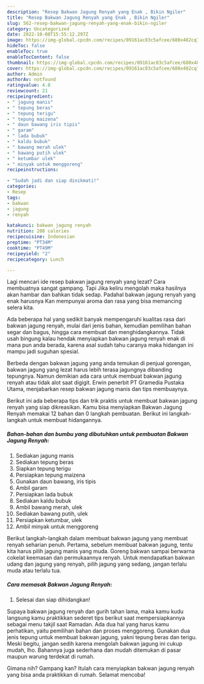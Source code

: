 ```yaml
---
description: "Resep Bakwan Jagung Renyah yang Enak , Bikin Ngiler"
title: "Resep Bakwan Jagung Renyah yang Enak , Bikin Ngiler"
slug: 562-resep-bakwan-jagung-renyah-yang-enak-bikin-ngiler
category: Uncategorized
date: 2022-10-08T15:55:12.297Z
image: https://img-global.cpcdn.com/recipes/09161ac83c5afcee/680x482cq70/bakwan-jagung-renyah-foto-resep-utama.jpg
hideToc: false
enableToc: true
enableTocContent: false
thumbnail: https://img-global.cpcdn.com/recipes/09161ac83c5afcee/680x482cq70/bakwan-jagung-renyah-foto-resep-utama.jpg
cover: https://img-global.cpcdn.com/recipes/09161ac83c5afcee/680x482cq70/bakwan-jagung-renyah-foto-resep-utama.jpg
author: Admin
authorAv: notfound
ratingvalue: 4.8
reviewcount: 21
recipeingredient:
- " jagung manis"
- " tepung beras"
- " tepung terigu"
- " tepung maizena"
- " daun bawang iris tipis"
- " garam"
- " lada bubuk"
- " kaldu bubuk"
- " bawang merah ulek"
- " bawang putih ulek"
- " ketumbar ulek"
- " minyak untuk menggoreng"
recipeinstructions:

- "Sudah jadi dan siap dinikmati!"
categories:
- Resep
tags:
- bakwan
- jagung
- renyah

katakunci: bakwan jagung renyah 
nutrition: 208 calories
recipecuisine: Indonesian
preptime: "PT34M"
cooktime: "PT49M"
recipeyield: "2"
recipecategory: Lunch

---
```



Lagi mencari ide resep bakwan jagung renyah yang lezat? Cara membuatnya sangat gampang. Tapi Jika keliru mengolah maka hasilnya akan hambar dan bahkan tidak sedap. Padahal bakwan jagung renyah yang enak harusnya Kan mempunyai aroma dan rasa yang bisa memancing selera kita.


Ada beberapa hal yang sedikit banyak mempengaruhi kualitas rasa dari bakwan jagung renyah, mulai dari jenis bahan, kemudian pemilihan bahan segar dan bagus, hingga cara membuat dan menghidangkannya. Tidak usah bingung kalau hendak menyiapkan bakwan jagung renyah enak di mana pun anda berada, karena asal sudah tahu caranya maka hidangan ini mampu jadi suguhan spesial.

Berbeda dengan bakwan jagung yang anda temukan di penjual gorengan, bakwan jagung yang lezat harus lebih terasa jagungnya dibanding tepungnya. Namun demikian ada cara untuk membuat bakwan jagung renyah atau tidak alot saat digigit. Erwin penerbit PT Gramedia Pustaka Utama, menjabarkan resep bakwan jagung manis dan tips membuaynya.


Berikut ini ada beberapa tips dan trik praktis untuk membuat bakwan jagung renyah yang siap dikreasikan. Kamu bisa menyiapkan Bakwan Jagung Renyah memakai 12 bahan dan 0 langkah pembuatan. Berikut ini langkah-langkah untuk membuat hidangannya.

<!--inarticleads1-->

##### Bahan-bahan dan bumbu yang dibutuhkan untuk pembuatan Bakwan Jagung Renyah:

1. Sediakan  jagung manis
1. Sediakan  tepung beras
1. Siapkan  tepung terigu
1. Persiapkan  tepung maizena
1. Gunakan  daun bawang, iris tipis
1. Ambil  garam
1. Persiapkan  lada bubuk
1. Sediakan  kaldu bubuk
1. Ambil  bawang merah, ulek
1. Sediakan  bawang putih, ulek
1. Persiapkan  ketumbar, ulek
1. Ambil  minyak untuk menggoreng


Berikut langkah-langkah dalam membuat bakwan jagung yang membuat renyah seharian penuh. Pertama, sebelum membuat bakwan jagung, tentu kita harus pilih jagung manis yang muda. Goreng bakwan sampai berwarna cokelat keemasan dan permukaannya renyah. Untuk mendapatkan bakwan udang dan jagung yang renyah, pilih jagung yang sedang, jangan terlalu muda atau terlalu tua. 

<!--inarticleads2-->

##### Cara memasak Bakwan Jagung Renyah:


1. Selesai dan siap dihidangkan!

Supaya bakwan jagung renyah dan gurih tahan lama, maka kamu kudu langsung kamu praktikkan sederet tips berikut saat mempersiapkannya sebagai menu takjil saat Ramadan. Ada dua hal yang harus kamu perhatikan, yaitu pemilihan bahan dan proses menggoreng. Gunakan dua jenis tepung untuk membuat bakwan jagung, yakni tepung beras dan terigu. Meski begitu, jangan sedih karena mengolah bakwan jagung ini cukup mudah, lho. Bahannya juga sederhana dan mudah ditemukan di pasar maupun warung terdekat di rumah. 

Gimana nih? Gampang kan? Itulah cara menyiapkan bakwan jagung renyah yang bisa anda praktikkan di rumah. Selamat mencoba!
